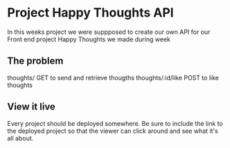 # Project Happy Thoughts API
In this weeks project we were suppposed to create our own API for our Front end project Happy Thoughts we made during week


## The problem



thoughts/ GET to send and retrieve thougths
thoughts/:id/like POST to like thoughts

## View it live

Every project should be deployed somewhere. Be sure to include the link to the deployed project so that the viewer can click around and see what it's all about.
